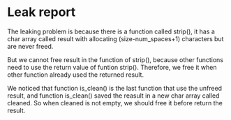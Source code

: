 # Leak report

The leaking problem is because there is a function called strip(), it has a char array called result with allocating (size-num_spaces+1) characters but are never freed.

But we cannot free result in the function of strip(), because other functions need to use the return value of funtion strip().  Therefore, we free it when other function already used the returned result.

We noticed that function is_clean() is the last function that use the unfreed result, and function is_clean() saved the reasult in a new char array called cleaned.  So when cleaned is not empty, we should free it before return the result.



